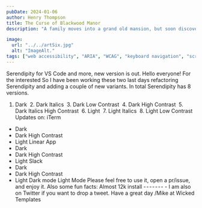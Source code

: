 ```yaml
---
pubDate: 2024-01-06
author: Henry Thompson
title: The Curse of Blackwood Manor
description: "A family moves into a grand old mansion, but soon discovers that the house is cursed and they must unravel its dark secrets before it's too late."

image:
  url: "../../artSix.jpg"
  alt: "ImageAlt."
tags: ["web accessibility", "ARIA", "WCAG", "keyboard navigation", "screen readers", "alt text"]
---
```

Serendipity for VS Code and more, new version is out.
Hello everyone!
For the interested
So I have been working these two last days refactoring Serendipity and adding a couple of new variants.
In total Serendipity has 8 versions.
1. Dark
 2. Dark Italics
 3. Dark Low Contrast
 4. Dark High Contrast
 5. Dark Italics High Contrast
 6. Light
 7. Light Italics
 8. Light Low Contrast
Updates on:
iTerm
- Dark
- Dark High Contrast
- Light
Linear App
- Dark
- Dark High Contrast
- Light
Slack
- Dark
- Dark High Contrast
- Light
Dark mode
Light Mode
Please feel free to use it, open a pr/issue, and enjoy it.
Also some fun facts:
Almost 12k install
- - - - - - - -
I am also on Twitter if you want to drop a tweet.
Have a great day
/Mike at Wicked Templates